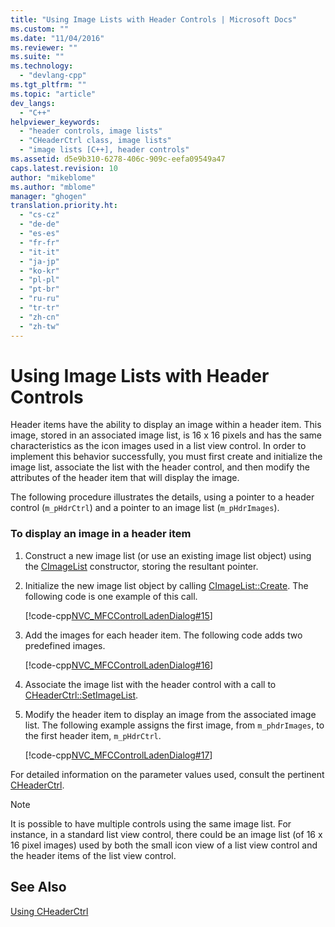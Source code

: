 ```yaml
---
title: "Using Image Lists with Header Controls | Microsoft Docs"
ms.custom: ""
ms.date: "11/04/2016"
ms.reviewer: ""
ms.suite: ""
ms.technology: 
  - "devlang-cpp"
ms.tgt_pltfrm: ""
ms.topic: "article"
dev_langs: 
  - "C++"
helpviewer_keywords: 
  - "header controls, image lists"
  - "CHeaderCtrl class, image lists"
  - "image lists [C++], header controls"
ms.assetid: d5e9b310-6278-406c-909c-eefa09549a47
caps.latest.revision: 10
author: "mikeblome"
ms.author: "mblome"
manager: "ghogen"
translation.priority.ht: 
  - "cs-cz"
  - "de-de"
  - "es-es"
  - "fr-fr"
  - "it-it"
  - "ja-jp"
  - "ko-kr"
  - "pl-pl"
  - "pt-br"
  - "ru-ru"
  - "tr-tr"
  - "zh-cn"
  - "zh-tw"
---
```

# Using Image Lists with Header Controls
Header items have the ability to display an image within a header item. This image, stored in an associated image list, is 16 x 16 pixels and has the same characteristics as the icon images used in a list view control. In order to implement this behavior successfully, you must first create and initialize the image list, associate the list with the header control, and then modify the attributes of the header item that will display the image.  
  
 The following procedure illustrates the details, using a pointer to a header control (`m_pHdrCtrl`) and a pointer to an image list (`m_pHdrImages`).  
  
### To display an image in a header item  
  
1.  Construct a new image list (or use an existing image list object) using the [CImageList](../mfc/reference/cimagelist-class.md) constructor, storing the resultant pointer.  
  
2.  Initialize the new image list object by calling [CImageList::Create](../mfc/reference/cimagelist-class.md#cimagelist__create). The following code is one example of this call.  
  
     [!code-cpp[NVC_MFCControlLadenDialog#15](../mfc/codesnippet/cpp/using-image-lists-with-header-controls_1.cpp)]  
  
3.  Add the images for each header item. The following code adds two predefined images.  
  
     [!code-cpp[NVC_MFCControlLadenDialog#16](../mfc/codesnippet/cpp/using-image-lists-with-header-controls_2.cpp)]  
  
4.  Associate the image list with the header control with a call to [CHeaderCtrl::SetImageList](../mfc/reference/cheaderctrl-class.md#cheaderctrl__setimagelist).  
  
5.  Modify the header item to display an image from the associated image list. The following example assigns the first image, from `m_phdrImages`, to the first header item, `m_pHdrCtrl`.  
  
     [!code-cpp[NVC_MFCControlLadenDialog#17](../mfc/codesnippet/cpp/using-image-lists-with-header-controls_3.cpp)]  
  
 For detailed information on the parameter values used, consult the pertinent [CHeaderCtrl](../mfc/reference/cheaderctrl-class.md).  
  
> [!NOTE]
>  It is possible to have multiple controls using the same image list. For instance, in a standard list view control, there could be an image list (of 16 x 16 pixel images) used by both the small icon view of a list view control and the header items of the list view control.  
  
## See Also  
 [Using CHeaderCtrl](../mfc/using-cheaderctrl.md)

